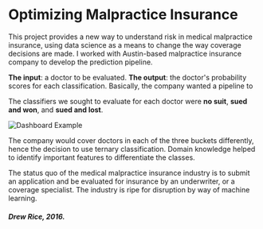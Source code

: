 # Optimizing Malpractice Insurance

This project provides a new way to understand risk in medical malpractice insurance, using data science as a means to change the way coverage decisions are made. I worked with Austin-based malpractice insurance company to develop the prediction pipeline.

**The input**: a doctor to be evaluated. **The output**: the doctor's probability scores for each classification. Basically, the company wanted a pipeline to

The classifiers we sought to evaluate for each doctor were **no suit**, **sued and won**, and **sued and lost**.  

![Dashboard Example](https://github.com/drewrice2/Optimizing-Malpractice-Insurance/blob/master/images/Three_classes.png)

The company would cover doctors in each of the three buckets differently, hence the decision to use ternary classification. Domain knowledge helped to identify important features to differentiate the classes.

The status quo of the medical malpractice insurance industry is to submit an application and be evaluated for insurance by an underwriter, or a coverage specialist. The industry is ripe for disruption by way of machine learning.

##### Drew Rice, 2016.
